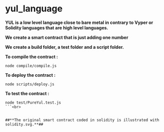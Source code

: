 # **yul_language**<br>
**YUL is a low level language close to bare metal in contrary to Vyper or Solidity languages that are high level languages.**<br>

**We create a smart contract that is just adding one number**


**We create a build folder, a test folder and a script folder.**<br>


**To compile the contract :**<br>
```
node compile/compile.js
```

**To deploy the contract :**<br>
```
node scripts/deploy.js
```

**To test the contract :**<br>
```
node test/PureYul.test.js
```<br>


##**The original smart contract coded in solidity is illustrated with solidity.svg.**##



